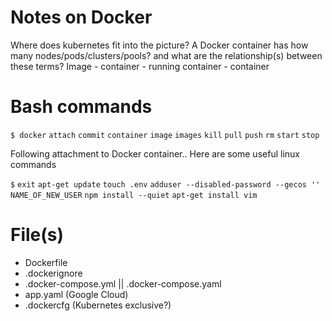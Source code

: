 # Notes on Docker

Where does kubernetes fit into the picture?
A Docker container has how many nodes/pods/clusters/pools? and what are the relationship(s) between these terms?
Image - container - running container - container

# Bash commands
`$ docker`
`attach`
`commit`
`container`
`image`
`images`
`kill`
`pull`
`push`
`rm`
`start`
`stop`

Following attachment to Docker container.. Here are some useful linux commands

`$`
`exit`
`apt-get update`
`touch .env`
`adduser --disabled-password --gecos '' NAME_OF_NEW_USER`
`npm install --quiet`
`apt-get install vim`

# File(s)

- Dockerfile
- .dockerignore
- .docker-compose.yml || .docker-compose.yaml
- app.yaml (Google Cloud)
- .dockercfg (Kubernetes exclusive?)
